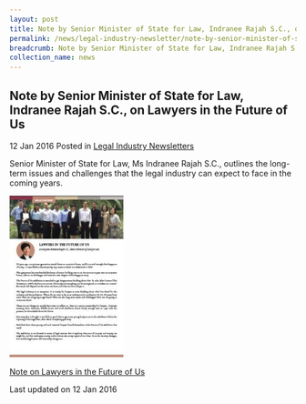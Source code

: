 ```yaml
---
layout: post
title: Note by Senior Minister of State for Law, Indranee Rajah S.C., on Lawyers in the Future of Us
permalink: /news/legal-industry-newsletter/note-by-senior-minister-of-state-for-law--indranee-rajah-s-c---o2/
breadcrumb: Note by Senior Minister of State for Law, Indranee Rajah S.C., on Lawyers in the Future of Us
collection_name: news
---
```


<style>
  .image {width: 200px;}
  .image img {max-width: 100%;}
</style>

Note by Senior Minister of State for Law, Indranee Rajah S.C., on Lawyers in the Future of Us
---

12 Jan 2016 Posted in [Legal Industry Newsletters](/news/legal-industry-newsletters/)

Senior Minister of State for Law, Ms Indranee Rajah S.C., outlines the long-term issues and challenges that the legal industry can expect to face in the coming years.

<div class="image">
  <a href="/files/NoteonLawyersintheFutureofUs.pdf/"><img src="/images/1452595386576.jpg/"></a>
</div>

<a href="/files/NoteonLawyersintheFutureofUs.pdf/">Note on Lawyers in the Future of Us</a>

<p class="right-side-updated">Last updated on 12 Jan 2016</p>
